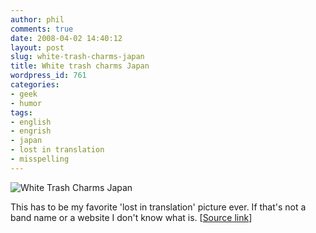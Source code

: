 ```yaml
---
author: phil
comments: true
date: 2008-04-02 14:40:12
layout: post
slug: white-trash-charms-japan
title: White trash charms Japan
wordpress_id: 761
categories:
- geek
- humor
tags:
- english
- engrish
- japan
- lost in translation
- misspelling
---
```


![White Trash Charms Japan](http://www.fak3r.com/wp-content/uploads/2008/04/white_trash_charms_japan.jpg)


This has to be my favorite 'lost in translation' picture ever.  If that's not a band name or a website I don't know what is.  [[Source link](http://www.flickr.com/photos/jgalvan/488906513/)]
